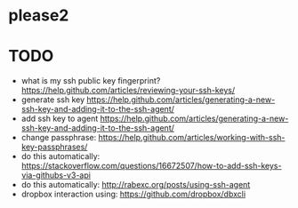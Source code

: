 # please2

# TODO
- what is my ssh public key fingerprint? https://help.github.com/articles/reviewing-your-ssh-keys/
- generate ssh key https://help.github.com/articles/generating-a-new-ssh-key-and-adding-it-to-the-ssh-agent/
- add ssh key to agent https://help.github.com/articles/generating-a-new-ssh-key-and-adding-it-to-the-ssh-agent/
- change passphrase: https://help.github.com/articles/working-with-ssh-key-passphrases/
- do this automatically: https://stackoverflow.com/questions/16672507/how-to-add-ssh-keys-via-githubs-v3-api
- do this automatically: http://rabexc.org/posts/using-ssh-agent
- dropbox interaction using: https://github.com/dropbox/dbxcli

